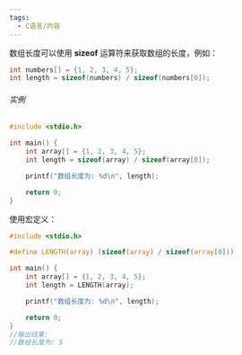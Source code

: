```yaml
---
tags:
  - C语言/内容
---
```

 数组长度可以使用 **sizeof** 运算符来获取数组的长度，例如：

 ```c
 int numbers[] = {1, 2, 3, 4, 5};
 int length = sizeof(numbers) / sizeof(numbers[0]);
 ```

 ###### 实例

 ```c
 #include <stdio.h>
 
 int main() {
     int array[] = {1, 2, 3, 4, 5};
     int length = sizeof(array) / sizeof(array[0]);
 
     printf("数组长度为: %d\n", length);
 
     return 0;
 }
 ```

 使用宏定义：

 ```c
 #include <stdio.h>
 
 #define LENGTH(array) (sizeof(array) / sizeof(array[0]))
 
 int main() {
     int array[] = {1, 2, 3, 4, 5};
     int length = LENGTH(array);
 
     printf("数组长度为: %d\n", length);
 
     return 0;
 }
 //输出结果:
 //数组长度为: 5
 ```
